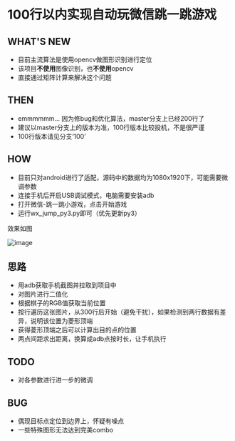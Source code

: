 # 100行以内实现自动玩微信跳一跳游戏

## WHAT'S NEW ##
- 目前主流算法是使用opencv做图形识别进行定位
- 该项目**不使用**图像识别，也**不使用**opencv
- 直接通过矩阵计算来解决这个问题

## THEN
- emmmmmm... 因为修bug和优化算法，master分支上已经200行了
- 建议以master分支上的版本为准，100行版本比较投机，不是很严谨
- 100行版本请见分支‘100’

## HOW

- 目前只对android进行了适配，源码中的数据均为1080x1920下，可能需要微调参数
- 连接手机后开启USB调试模式，电脑需要安装adb
- 打开微信-跳一跳小游戏，点击开始游戏
- 运行wx_jump_py3.py即可（优先更新py3）

效果如图

 ![image](https://github.com/williamfzc/wx_jump/raw/master/demo.jpg)

## 思路

- 用adb获取手机截图并拉取到项目中
- 对图片进行二值化
- 根据棋子的RGB值获取当前位置
- 按行遍历这张图片，从300行后开始（避免干扰），如果检测到两行数据有差异，说明该位置为菱形顶端
- 获得菱形顶端之后可以计算出目的点的位置
- 两点间距求出距离，换算成adb点按时长，让手机执行

## TODO

- 对各参数进行进一步的微调

## BUG

- 偶现目标点定位到边界上，怀疑有噪点
- 一些特殊图形无法达到完美combo